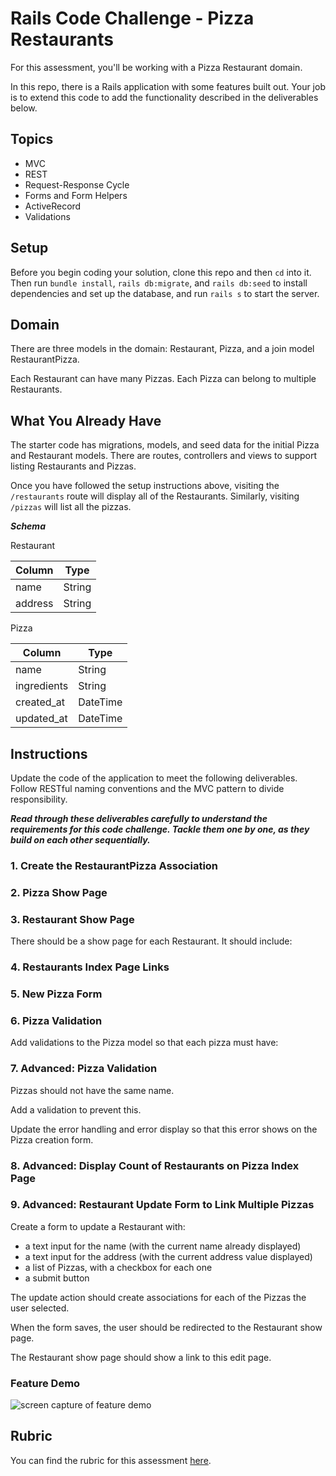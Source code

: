 # Rails Code Challenge - Pizza Restaurants

For this assessment, you'll be working with a Pizza Restaurant domain.

In this repo, there is a Rails application with some features built out. Your job is to extend this code to add the functionality described in the deliverables below.

## Topics

- MVC
- REST
- Request-Response Cycle
- Forms and Form Helpers
- ActiveRecord
- Validations

## Setup

Before you begin coding your solution, clone this repo and then `cd` into it. Then run `bundle install`, `rails db:migrate`, and `rails db:seed` to install dependencies and set up the database, and run `rails s` to start the server.

## Domain

There are three models in the domain: Restaurant, Pizza, and a join model RestaurantPizza.

Each Restaurant can have many Pizzas. Each Pizza can belong to multiple Restaurants.

## What You Already Have

The starter code has migrations, models, and seed data for the initial Pizza and Restaurant models. There are routes, controllers and views to support listing Restaurants and Pizzas.

Once you have followed the setup instructions above, visiting the `/restaurants` route will display all of the Restaurants. Similarly, visiting `/pizzas` will list all the pizzas.

***Schema***

Restaurant

| Column | Type |
| ------------- | ------------- |
| name | String |
| address | String |

Pizza

| Column | Type |
| ------------- | ------------- |
| name  | String  |
| ingredients | String  |
| created_at  | DateTime  |
| updated_at  | DateTime  |

## Instructions

Update the code of the application to meet the following deliverables. Follow RESTful naming conventions and the MVC pattern to divide responsibility.

***Read through these deliverables carefully to understand the requirements for this code challenge. Tackle them one by one, as they build on each other sequentially.***

### 1. Create the RestaurantPizza Association
<!-- 
Create the join model RestaurantPizza to store the association between Pizzas and Restaurants. Update the schema and models to create the relationship.

Each Restaurant can have many Pizzas. Each Pizza can belong to multiple Restaurants. -->

### 2. Pizza Show Page

<!-- There should be a show page for each Pizza. It should display the name and ingredients. -->

### 3. Restaurant Show Page

There should be a show page for each Restaurant. It should include:

<!-- - the Restaurant's name and address -->
<!-- - a list of the Pizzas it sells -->
<!-- 
Each pizza in the list should link to that Pizza's show page. -->

### 4. Restaurants Index Page Links

<!-- On the Restaurant index page, each Restaurant's name should link to the restaurant's show page. -->

### 5. New Pizza Form

<!-- Add controller actions and views necessary to show a form to create a new pizza. The form should have:

- an input for the name
- an input for the ingredients
- a dropdown to select an existing restaurant
- a button to save the Pizza -->

<!-- After submitting, the user should be redirected to the new Pizza's show page. -->

### 6. Pizza Validation

Add validations to the Pizza model so that each pizza must have:

<!-- - a name
- ingredients -->
<!-- 
Add error handling to the Pizza create action. Show any validation errors on the Pizza creation form if the user attempts to save an invalid Pizza. -->

### 7. Advanced: Pizza Validation

Pizzas should not have the same name.

Add a validation to prevent this.

Update the error handling and error display so that this error shows on the Pizza creation form.

### 8. Advanced: Display Count of Restaurants on Pizza Index Page

<!-- On the Pizza index page, display the number of Restaurants that have that Pizza next to each Pizza's name. -->

### 9. Advanced: Restaurant Update Form to Link Multiple Pizzas

Create a form to update a Restaurant with:

- a text input for the name (with the current name already displayed)
- a text input for the address (with the current address value displayed)
- a list of Pizzas, with a checkbox for each one
- a submit button

The update action should create associations for each of the Pizzas the user selected.

When the form saves, the user should be redirected to the Restaurant show page.

The Restaurant show page should show a link to this edit page.

### Feature Demo

![screen capture of feature demo](pizza-features-demo.gif)

## Rubric

You can find the rubric for this assessment [here](https://github.com/learn-co-curriculum/se-rubrics/blob/master/module-2.md).
